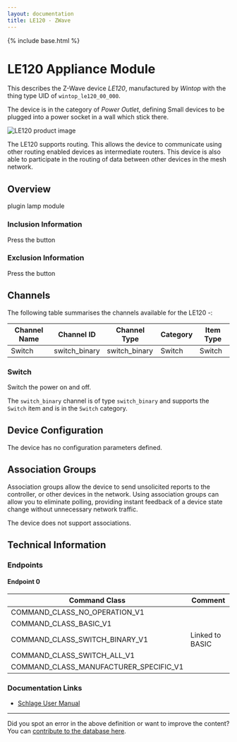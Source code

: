 ```yaml
---
layout: documentation
title: LE120 - ZWave
---
```


{% include base.html %}

# LE120 Appliance Module
This describes the Z-Wave device *LE120*, manufactured by *Wintop* with the thing type UID of ```wintop_le120_00_000```.

The device is in the category of *Power Outlet*, defining Small devices to be plugged into a power socket in a wall which stick there.

![LE120 product image](https://opensmarthouse.org/zwavedatabase/389/image/)


The LE120 supports routing. This allows the device to communicate using other routing enabled devices as intermediate routers.  This device is also able to participate in the routing of data between other devices in the mesh network.

## Overview

plugin lamp module

### Inclusion Information

Press the button

### Exclusion Information

Press the button

## Channels

The following table summarises the channels available for the LE120 -:

| Channel Name | Channel ID | Channel Type | Category | Item Type |
|--------------|------------|--------------|----------|-----------|
| Switch | switch_binary | switch_binary | Switch | Switch | 

### Switch
Switch the power on and off.

The ```switch_binary``` channel is of type ```switch_binary``` and supports the ```Switch``` item and is in the ```Switch``` category.



## Device Configuration

The device has no configuration parameters defined.

## Association Groups

Association groups allow the device to send unsolicited reports to the controller, or other devices in the network. Using association groups can allow you to eliminate polling, providing instant feedback of a device state change without unnecessary network traffic.

The device does not support associations.
## Technical Information

### Endpoints

#### Endpoint 0

| Command Class | Comment |
|---------------|---------|
| COMMAND_CLASS_NO_OPERATION_V1| |
| COMMAND_CLASS_BASIC_V1| |
| COMMAND_CLASS_SWITCH_BINARY_V1| Linked to BASIC|
| COMMAND_CLASS_SWITCH_ALL_V1| |
| COMMAND_CLASS_MANUFACTURER_SPECIFIC_V1| |

### Documentation Links

* [Schlage User Manual](https://opensmarthouse.org/zwavedatabase/389/SchlageManual.pdf)

---

Did you spot an error in the above definition or want to improve the content?
You can [contribute to the database here](https://opensmarthouse.org/zwavedatabase/389).
